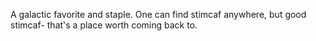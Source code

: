 A galactic favorite and staple. One can find stimcaf anywhere, but good stimcaf- that's a place worth coming back to.